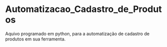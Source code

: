 # Automatizacao_Cadastro_de_Produtos
Aquivo programado em python, para a automatização de cadastro de produtos em sua ferramenta.
